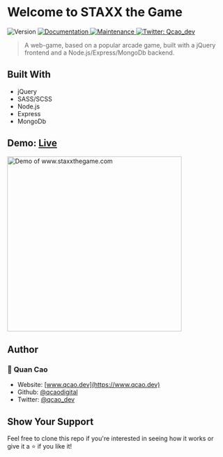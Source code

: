 <h1>
    <span>Welcome to STAXX the Game</span>
</h1>
<p>
  <img alt="Version" src="https://img.shields.io/badge/version-1.0.0-blue.svg?cacheSeconds=2592000" />
  <a href="https://github.com/qcaodigital/staxx#readme" target="_blank">
    <img alt="Documentation" src="https://img.shields.io/badge/documentation-Yes-brightgreen.svg" />
  </a>
  <a href="https://github.com/qcaodigital/staxx/graphs/commit-activity" target="_blank">
    <img alt="Maintenance" src="https://img.shields.io/badge/Maintained%3F-Yes-green.svg" />
  </a>
  <a href="https://twitter.com/qcao_dev" target="_blank">
    <img alt="Twitter: Qcao_dev" src="https://img.shields.io/twitter/follow/qcao_dev.svg?style=social" />
  </a>
</p>

> A web-game, based on a popular arcade game, built with a jQuery frontend and a Node.js/Express/MongoDb backend.

## Built With

-   jQuery
-   SASS/SCSS
-   Node.js
-   Express
-   MongoDb

## Demo: [Live](http://www.staxxthegame.com)

<img alt="Demo of www.staxxthegame.com" align='center' width='400px' src='./readme.gif'/><br/>

## Author

### 👤 **Quan Cao**

-   Website: [www.qcao.dev](https://www.qcao.dev)
-   Github: [@qcaodigital](https://github.com/qcaodigital)
-   Twitter: [@qcao_dev](https://twitter.com/qcao_dev)

## Show Your Support

Feel free to clone this repo if you're interested in seeing how it works or give it a ⭐️ if you like it!

